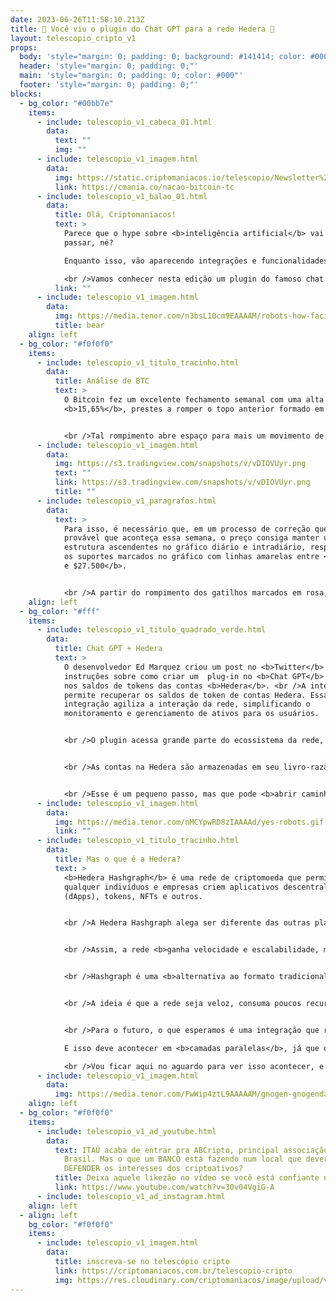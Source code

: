 ```yaml
---
date: 2023-06-26T11:58:10.213Z
title: 🤖 Você viu o plugin do Chat GPT para a rede Hedera 🤖
layout: telescopio_cripto_v1
props:
  body: 'style="margin: 0; padding: 0; background: #141414; color: #000"'
  header: 'style="margin: 0; padding: 0;"'
  main: 'style="margin: 0; padding: 0; color: #000"'
  footer: 'style="margin: 0; padding: 0;"'
blocks:
  - bg_color: "#00bb7e"
    items:
      - include: telescopio_v1_cabeca_01.html
        data:
          text: ""
          img: ""
      - include: telescopio_v1_imagem.html
        data:
          img: https://static.criptomaniacos.io/telescopio/Newsletter%20-%20Copia%202.png
          link: https://cmania.co/nacao-bitcoin-tc
      - include: telescopio_v1_balao_01.html
        data:
          title: Olá, Criptomaníacos!
          text: >
            Parece que o hype sobre <b>inteligência artificial</b> vai demorar a
            passar, né?

            Enquanto isso, vão aparecendo integrações e funcionalidades em todas as áreas, incluindo para as <b>criptomoedas</b>.

            <br />Vamos conhecer nesta edição um plugin do famoso chat de <b>AI</b> com a <b>rede Hedera</b>.
          link: ""
      - include: telescopio_v1_imagem.html
        data:
          img: https://media.tenor.com/n3bsL10cm9EAAAAM/robots-how-facial-expressions-help-robots-communicate-with-us.gif
          title: bear
    align: left
  - bg_color: "#f0f0f0"
    items:
      - include: telescopio_v1_titulo_tracinho.html
        data:
          title: Análise de BTC
          text: >
            O Bitcoin fez um excelente fechamento semanal com uma alta de
            <b>15,65%</b>, prestes a romper o topo anterior formado em Abril. 


            <br />Tal rompimento abre espaço para mais um movimento de alta, que pode levar o preço acima dos <b>$35mil dólares</b> e contribui para uma consolidação do BTC acima dos <b>30k</b>.
      - include: telescopio_v1_imagem.html
        data:
          img: https://s3.tradingview.com/snapshots/v/vDIOVUyr.png
          text: ""
          link: https://s3.tradingview.com/snapshots/v/vDIOVUyr.png
          title: ""
      - include: telescopio_v1_paragrafos.html
        data:
          text: >
            Para isso, é necessário que, em um processo de correção que é
            provável que aconteça essa semana, o preço consiga manter uma
            estrutura ascendentes no gráfico diário e intradiário, respeitando
            os suportes marcados no gráfico com linhas amarelas entre <b>$29.500
            e $27.500</b>.


            <br />A partir do rompimento dos gatilhos marcados em rosa, veremos uma alta rumo aos alvos marcados com linhas brancas, <b>$36k a $38.500</b>.
    align: left
  - bg_color: "#fff"
    items:
      - include: telescopio_v1_titulo_quadrado_verde.html
        data:
          title: Chat GPT + Hedera
          text: >
            O desenvolvedor Ed Marquez criou um post no <b>Twitter</b> com
            instruções sobre como criar um  plug-in no <b>Chat GPT</b> com foco
            nos saldos de tokens das contas <b>Hedera</b>. <br />A integração
            permite recuperar os saldos de token de contas Hedera. Essa
            integração agiliza a interação da rede, simplificando o
            monitoramento e gerenciamento de ativos para os usuários.


            <br />O plugin acessa grande parte do ecossistema da rede, como o <b>Hedera Consensus Service, Hedera Token Service e Smart Contract Service</b>.


            <br />As contas na Hedera são armazenadas em seu livro-razão que contém o registro de tokens, incluindo <b>HBAR</b>, tokens fungíveis e tokens não fungíveis criados na rede. Depois que o plug-in é desenvolvido e a <b>API</b> está operacional, os usuários podem instalá-lo na interface do usuário do <b>ChatGPT</b>. <br />Os usuários podem então interagir com o ChatGPT para obter informações sobre o token nativo HBAR e os saldos de token associados às contas Hedera. 


            <br />Esse é um pequeno passo, mas que pode <b>abrir caminho</b> para que mais interações entre AI e criptomoedas surjam e que inovações cheguem de forma veloz no mercado cripto.
      - include: telescopio_v1_imagem.html
        data:
          img: https://media.tenor.com/nMCYpwRD8zIAAAAd/yes-robots.gif
          link: ""
      - include: telescopio_v1_titulo_tracinho.html
        data:
          title: Mas o que é a Hedera?
          text: >
            <b>Hedera Hashgraph</b> é uma rede de criptomoeda que permite que
            qualquer indivíduos e empresas criem aplicativos descentralizados
            (dApps), tokens, NFTs e outros. 


            <br />A Hedera Hashgraph alega ser diferente das outras plataformas porque ela suporta altas velocidades de transação para sua criptomoeda <b>HBAR</b>, mas, em contrapartida, permite que <b>apenas nós aprovados</b> participem na determinação do histórico de transações. 


            <br />Assim, a rede <b>ganha velocidade e escalabilidade, mas perde descentralização</b>.


            <br />Hashgraph é uma <b>alternativa ao formato tradicional de Blockchain</b>. Esse é um protocolo de consenso que fornece uma plataforma distribuída para seus usuários, considerando que nenhum usuário é confiável.


            <br />A ideia é que a rede seja veloz, consuma poucos recursos e rode em dispositivos simples. Mas, como já falamos, o preço disso é a <b>centralização</b>. Aí complica, né?


            <br />Para o futuro, o que esperamos é uma integração que rode com a <b>blockchain do Bitcoin</b>, né?

            E isso deve acontecer em <b>camadas paralelas</b>, já que o Bitcoin tem seu tempo de intervalo de 10 minutos entre os blocos e taxas significativas. 

            <br />Vou ficar aqui no aguardo para ver isso acontecer, e você?
      - include: telescopio_v1_imagem.html
        data:
          img: https://media.tenor.com/FwWip4ztL9AAAAAM/gnogen-gnogendao.gif
    align: left
  - bg_color: "#f0f0f0"
    items:
      - include: telescopio_v1_ad_youtube.html
        data:
          text: ITAÚ acaba de entrar pra ABCripto, principal associação de criptomoedas do
            Brasil. Mas o que um BANCO está fazendo num local que deveria
            DEFENDER os interesses dos criptoativos?
          title: Deixa aquele likezão no vídeo se você está confiante no BTC!
          link: https://www.youtube.com/watch?v=30v04VgiG-A
      - include: telescopio_v1_ad_instagram.html
    align: left
  - align: left
    bg_color: "#f0f0f0"
    items:
      - include: telescopio_v1_imagem.html
        data:
          title: inscreva-se no telescópio cripto
          link: https://criptomaniacos.com.br/telescopio-cripto
          img: https://res.cloudinary.com/criptomaniacos/image/upload/v1662133224/telescopio/inscreva-se-telescopio.png
---
```


